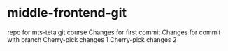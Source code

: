 # middle-frontend-git
repo for mts-teta git course
Changes for first commit
Changes for commit with branch
Cherry-pick changes 1
Cherry-pick changes 2
